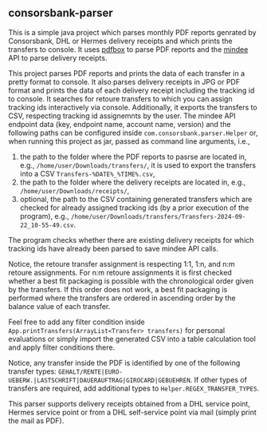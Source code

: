 ## consorsbank-parser

This is a simple java project which parses monthly PDF reports genrated by Consorsbank, DHL or Hermes delivery receipts and which prints the transfers to console. It uses [pdfbox](https://pdfbox.apache.org/3.0/commandline.html) to parse PDF reports and the [mindee](https://platform.mindee.com) API to parse delivery receipts.

This project parses PDF reports and prints the data of each transfer in a pretty format to console. It also parses delivery receipts in JPG or PDF format and prints the data of each delivery receipt including the tracking id to console. It searches for retoure transfers to which you can assign tracking ids interactively via console. Additionally, it exports the transfers to CSV, respecting tracking id assignemnts by the user. The mindee API endpoint data (key, endpoint name, account name, version) and the following paths can be configured inside `com.consorsbank.parser.Helper` or, when running this project as jar, passed as command line arguments, i.e., 
1. the path to the folder where the PDF reports to pasrse are located in, e.g., `/home/user/Downloads/transfers/`, it is used to export the transfers into a CSV `Transfers-%DATE%_%TIME%.csv`,
2. the path to the folder where the delivery receipts are located in, e.g., `/home/user/Downloads/receipts/`,
3. optional, the path to the CSV containing generated transfers which are checked for already assigned tracking ids (by a prior execution of the program), e.g., `/home/user/Downloads/transfers/Transfers-2024-09-22_10-55-49.csv`.

The program checks whether there are existing delivery receipts for which tracking ids have already been parsed to save mindee API calls.

Notice, the retoure transfer assignment is respecting 1:1, 1:n, and n:m retoure assignments. For n:m retoure assignments it is first checked whether a best fit packaging is possible with the chronological order given by the transfers. If this order does not work, a best fit packaging is performed where the transfers are ordered in ascending order by the balance value of each transfer.

Feel free to add any filter condition inside `App.printTransfers(ArrayList<Transfer> transfers)` for personal evaluations or simply import the generated CSV into a table calculation tool and apply filter conditions there.

Notice, any transfer inside the PDF is identified by one of the following transfer types: `GEHALT/RENTE|EURO-UEBERW.|LASTSCHRIFT|DAUERAUFTRAG|GIROCARD|GEBUEHREN`. If other types of transfers are required, add additional types to `Helper.REGEX_TRANSFER_TYPES`.

This parser supports delivery receipts obtained from a DHL service point, Hermes service point or from a DHL self-service point via mail (simply print the mail as PDF).